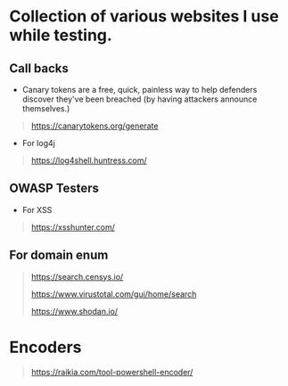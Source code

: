 # Collection of various websites I use while testing.

## Call backs
* Canary tokens are a free, quick, painless way to help defenders discover they've been breached (by having attackers announce themselves.)
> https://canarytokens.org/generate
* For log4j 
> https://log4shell.huntress.com/

## OWASP Testers
* For XSS
> https://xsshunter.com/

## For domain enum
> https://search.censys.io/
> 
> https://www.virustotal.com/gui/home/search
> 
> https://www.shodan.io/

# Encoders
> https://raikia.com/tool-powershell-encoder/
